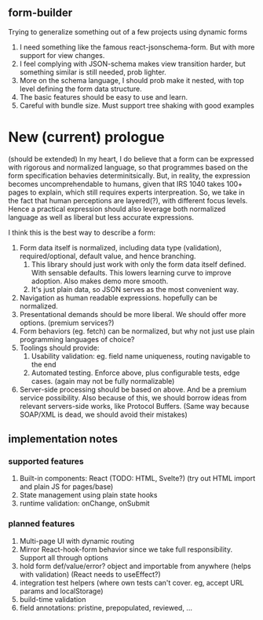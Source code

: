## form-builder
Trying to generalize something out of a few projects using dynamic forms

1. I need something like the famous react-jsonschema-form. But with more support for view changes.
2. I feel complying with JSON-schema makes view transition harder, but something similar is still needed, prob lighter.
3. More on the schema language, I should prob make it nested, with top level defining the form data structure.
4. The basic features should be easy to use and learn.
5. Careful with bundle size. Must support tree shaking with good examples


# New (current) prologue
(should be extended)
In my heart, I do believe that a form can be expressed with rigorous and normalized language, so that programmes based on the form specification behavies determinitsically. But, in reality, the expression becomes uncomprehendable to humans, given that IRS 1040 takes 100+ pages to explain, which still requires experts interpreation. So, we take in the fact that human perceptions are layered(?), with different focus levels. Hence a practical expression should also leverage both normalized language as well as liberal but less accurate expressions.

I think this is the best way to describe a form:

1. Form data itself is normalized, including data type (validation), required/optional, default value, and hence branching.
    1. This library should just work with only the form data itself defined. With sensable defaults. This lowers learning curve to improve adoption. Also makes demo more smooth.
    2. It's just plain data, so JSON serves as the most convenient way.
2. Navigation as human readable expressions. hopefully can be normalized.
3. Presentational demands should be more liberal. We should offer more options. (premium services?)
4. Form behaviors (eg. fetch) can be normalized, but why not just use plain programming languages of choice?
5. Toolings should provide:
    1. Usability validation: eg. field name uniqueness, routing navigable to the end
    2. Automated testing. Enforce above, plus configurable tests, edge cases. (again may not be fully normalizable)
6. Server-side processing should be based on above. And be a premium service possibility. Also because of this, we should borrow ideas from relevant servers-side works, like Protocol Buffers. (Same way because SOAP/XML is dead, we should avoid their mistakes)


## implementation notes
### supported features
1. Built-in components: React (TODO: HTML, Svelte?) (try out HTML import and plain JS for pages/base)
2. State management using plain state hooks
3. runtime validation: onChange, onSubmit

### planned features
1. Multi-page UI with dynamic routing
2. Mirror React-hook-form behavior since we take full responsibility. Support all through options
3. hold form def/value/error? object and importable from anywhere (helps with validation) (React needs to useEffect?)
4. integration test helpers (where own tests can't cover. eg, accept URL params and localStorage)
5. build-time validation
6. field annotations: pristine, prepopulated, reviewed, ...
